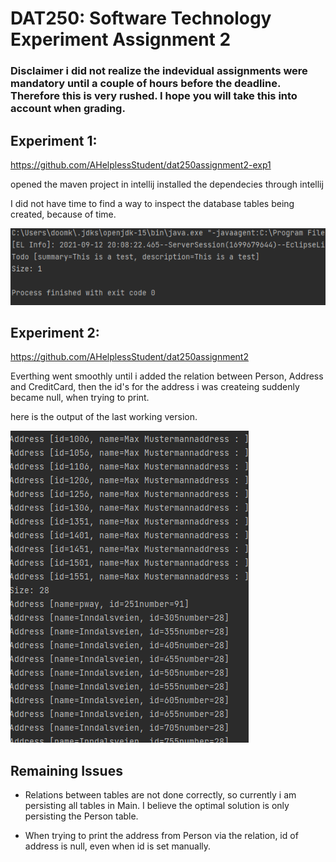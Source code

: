 # DAT250: Software Technology Experiment Assignment 2

### Disclaimer i did not realize the indevidual assignments were mandatory until a couple of hours before the deadline. Therefore this is very rushed. I hope you will take this into account when grading.

## Experiment 1:

https://github.com/AHelplessStudent/dat250assignment2-exp1

opened the maven project in intellij
installed the dependecies through intellij

I did not have time to find a way to inspect the database tables being created, because of time.

![test](https://github.com/AHelplessStudent/dat250exp1-Handin/blob/main/Screenshot%202021-09-12%20201402.png)





## Experiment 2:

https://github.com/AHelplessStudent/dat250assignment2

Everthing went smoothly until i added the relation between Person, Address and CreditCard, then the id's for the address i was createing suddenly became null, when trying to print.


here is the output of the last working version. 

![test](https://github.com/AHelplessStudent/dat250exp1-Handin/blob/main/Screenshot%202021-09-12%20235732.png)

## Remaining Issues 

- Relations between tables are not done correctly, so currently i am persisting all tables in Main. I believe the optimal solution is only persisting the Person table.

- When trying to print the address from Person via the relation, id of address is null, even when id is set manually.  





